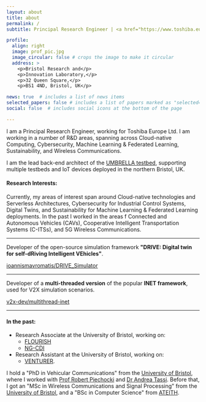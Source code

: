 ```yaml
---
layout: about
title: about
permalink: /
subtitle: Principal Research Engineer | <a href="https://www.toshiba.eu/pages/eu/Bristol-Research-and-Innovation-Laboratory/">Bristol Research and Innovation Laboratory</a> | <a href="https://www.toshiba.eu">Toshiba Europe Ltd.</a>

profile:
  align: right
  image: prof_pic.jpg
  image_circular: false # crops the image to make it circular
  address: >
    <p>Bristol Research and</p>
    <p>Innovation Laboratory,</p>
    <p>32 Queen Square,</p>
    <p>BS1 4ND, Bristol, UK</p>

news: true  # includes a list of news items
selected_papers: false # includes a list of papers marked as "selected={true}"
social: false  # includes social icons at the bottom of the page

---
```

I am a Principal Research Engineer, working for Toshiba Europe Ltd. I am working in a number of R&D areas, spanning across
Cloud-native Computing, Cybersecurity, Machine Learning & Federated Learning, Sustainability, and Wireless Communications.

I am the lead back-end architect of the [UMBRELLA testbed](https://www.umbrellaiot.com), supporting multiple testbeds and IoT devices deployed in the northern Bristol, UK.

#### Research Interests:
Currently, my areas of interest span around Cloud-native technologies and Serverless Architectures, Cybersecurity for Industrial Control Systems, Digital Twins, and Sustainability for Machine Learning & Federated Learning deployments. In the past I worked in the areas f Connected and Autonomous Vehicles (CAVs), Cooperative Intelligent Transportation Systems (C-ITSs), and 5G Wireless Communications. 

---
Developer of the open-source simulation framework **"DRIVE: Digital twin for self-dRiving Intelligent VEhicles"**.


<a class="github-button" href="https://github.com/ioannismavromatis/DRIVE_Simulator"
   data-icon="octicon-star" data-show-count="true"
   aria-label="Star ioannismavromatis/DRIVE_Simulator on GitHub">ioannismavromatis/DRIVE_Simulator</a>

---
Developer of a **multi-threaded version** of the popular **INET framework**, used for V2X simulation scenarios.


<a class="github-button" href="https://github.com/v2x-dev/multithread-inet"
   data-icon="octicon-star" data-show-count="true"
   aria-label="Star v2x-dev/multithread-inet on GitHub">v2x-dev/multithread-inet</a>

---
#### In the past:
* Research Associate at the University of Bristol, working on:
  * [FLOURISH](http://www.flourishmobility.com)
  * [NG-CDI](http://www.ng-cdi.org)
* Research Assistant at the University of Bristol, working on:
  * [VENTURER](https://www.venturer-cars.com).

I hold a "PhD in Vehicular Communications" from the [University of Bristol](https://www.bristol.ac.uk), where I worked with [Prof Robert Piechocki](http://www.bristol.ac.uk/engineering/people/robert-j-piechocki) and [Dr Andrea Tassi](http://andreatassi.uk). Before that, I got an "MSc in Wireless Communications and Signal Processing" from the [University of Bristol](https://www.bristol.ac.uk), and a "BSc in Computer Science" from [ATEITH](https://www.teithe.gr).
